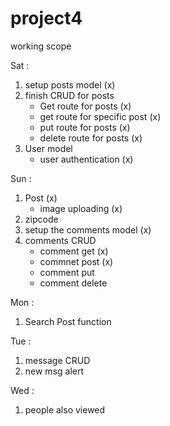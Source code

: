 # project4

working scope

Sat :
1. setup posts model (x)
2. finish CRUD for posts  
    - Get route for posts (x)
    - get route for specific post (x)
    - put route for posts (x)
    - delete route for posts (x)
3. User model 
    - user authentication (x)

Sun : 
1. Post (x)
    - image uploading (x)
2. zipcode 
3. setup the comments model (x)
4. comments CRUD
    - comment get (x)
    - commnet post (x)
    - comment put 
    - comment delete 



Mon : 

1. Search Post function 


Tue :
1. message CRUD 
2. new msg alert

Wed : 
1. people also viewed 


